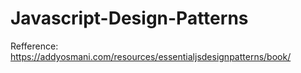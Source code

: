 # Javascript-Design-Patterns

Refference: https://addyosmani.com/resources/essentialjsdesignpatterns/book/
